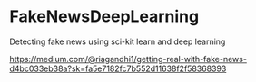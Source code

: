 # FakeNewsDeepLearning
Detecting fake news using sci-kit learn and deep learning

https://medium.com/@riagandhi1/getting-real-with-fake-news-d4bc033eb38a?sk=fa5e7182fc7b552d11638f2f58368393
